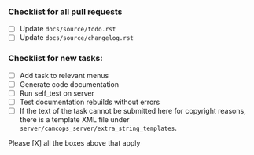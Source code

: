 ### Checklist for all pull requests

- [ ] Update `docs/source/todo.rst`
- [ ] Update `docs/source/changelog.rst`

### Checklist for new tasks:

- [ ] Add task to relevant menus
- [ ] Generate code documentation
- [ ] Run self_test on server
- [ ] Test documentation rebuilds without errors
- [ ] If the text of the task cannot be submitted here for copyright reasons, there is a template XML file under `server/camcops_server/extra_string_templates`.

Please [X] all the boxes above that apply
